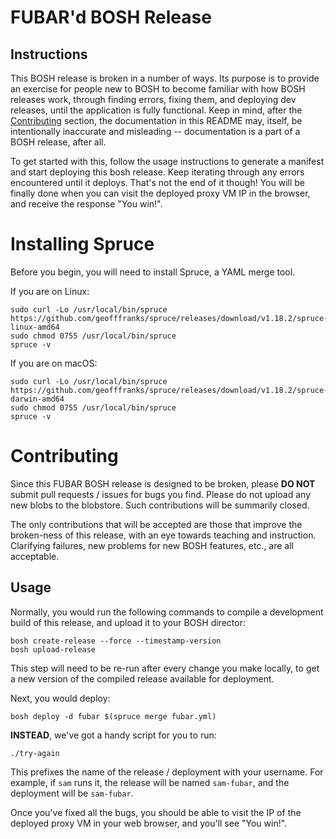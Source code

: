 # FUBAR'd BOSH Release

## Instructions

This BOSH release is broken in a number of ways. Its purpose is
to provide an exercise for people new to BOSH to become familiar with how
BOSH releases work, through finding errors, fixing them, and deploying dev
releases, until the application is fully functional. Keep in mind, after the
[Contributing](#contributing) section, the documentation in this
README may, itself, be intentionally inaccurate and misleading --
documentation is a part of a BOSH release, after all.

To get started with this, follow the usage instructions to generate a manifest
and start deploying this bosh release. Keep iterating through any errors encountered
until it deploys. That's not the end of it though! You will be finally done when you
can visit the deployed proxy VM IP in the browser, and receive the
response "You win!".

# Installing Spruce

Before you begin, you will need to install Spruce, a YAML merge
tool.

If you are on Linux:

```
sudo curl -Lo /usr/local/bin/spruce https://github.com/geofffranks/spruce/releases/download/v1.18.2/spruce-linux-amd64
sudo chmod 0755 /usr/local/bin/spruce
spruce -v
```

If you are on macOS:

```
sudo curl -Lo /usr/local/bin/spruce https://github.com/geofffranks/spruce/releases/download/v1.18.2/spruce-darwin-amd64
sudo chmod 0755 /usr/local/bin/spruce
spruce -v
```

# Contributing

Since this FUBAR BOSH release is designed to be broken, please
**DO NOT** submit pull requests / issues for bugs you find.
Please do not upload any new blobs to the blobstore.  Such
contributions will be summarily closed.

The only contributions that will be accepted are those that
improve the broken-ness of this release, with an eye towards
teaching and instruction.  Clarifying failures, new problems for
new BOSH features, etc., are all acceptable.

## Usage

Normally, you would run the following commands to compile a
development build of this release, and upload it to your BOSH
director:

```
bosh create-release --force --timestamp-version
bosh upload-release
```

This step will need to be re-run after every change you make
locally, to get a new version of the compiled release available
for deployment.

Next, you would deploy:

```
bosh deploy -d fubar $(spruce merge fubar.yml)
```

**INSTEAD**, we've got a handy script for you to run:

```
./try-again
```

This prefixes the name of the release / deployment with your
username.  For example, if `sam` runs it, the release will be named
`sam-fubar`, and the deployment will be `sam-fubar`.

Once you've fixed all the bugs, you should be able to visit the IP
of the deployed proxy VM in your web browser, and you'll see "You win!".
